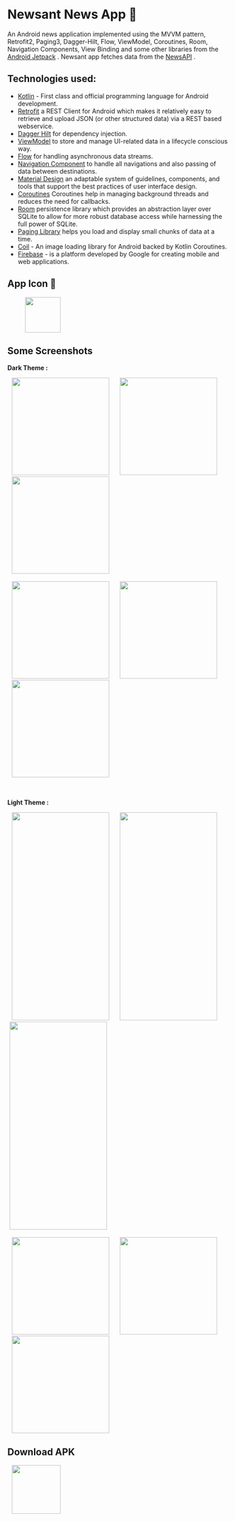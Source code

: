 # Newsant News App 📰
An Android news application implemented using the MVVM pattern, Retrofit2, Paging3, Dagger-Hilt, Flow, ViewModel, Coroutines, Room, Navigation Components, View Binding and some other libraries from the [Android Jetpack] . Newsant app fetches data from the [NewsAPI] .


## Technologies used:

* [Kotlin](https://kotlinlang.org/) - First class and official programming language for Android development.
* [Retrofit](https://square.github.io/retrofit/) a REST Client for Android which makes it relatively easy to retrieve and upload JSON (or other structured data) via a REST based webservice.
* [Dagger Hilt](https://dagger.dev/hilt/) for dependency injection.
* [ViewModel](https://developer.android.com/topic/libraries/architecture/viewmodel) to store and manage UI-related data in a lifecycle conscious way.
* [Flow](https://developer.android.com/kotlin/flow) for handling asynchronous data streams.
* [Navigation Component](https://developer.android.com/guide/navigation) to handle all navigations and also passing of data between destinations.
* [Material Design](https://m3.material.io/) an adaptable system of guidelines, components, and tools that support the best practices of user interface design.
* [Coroutines](https://kotlinlang.org/docs/reference/coroutines-overview.html) Coroutines help in managing background threads and reduces the need for callbacks.
* [Room](https://developer.android.com/topic/libraries/architecture/room) persistence library which provides an abstraction layer over SQLite to allow for more robust database access while harnessing the full power of SQLite.
* [Paging Library](https://developer.android.com/topic/libraries/architecture/paging/v3-overview) helps you load and display small chunks of data at a time.
* [Coil](https://coil-kt.github.io/coil/) - An image loading library for Android backed by Kotlin Coroutines.
* [Firebase](https://firebase.google.com/) - is a platform developed by Google for creating mobile and web applications. 

## App Icon 📱
<img src="https://github.com/mondal-souvik/git/assets/100204863/55c7cccb-0c86-4812-b552-99e374e8a882" width="80px" hspace="40">

## Some Screenshots

**Dark Theme :**

<img src="https://github.com/mondal-souvik/git/assets/100204863/6e5da5cf-087e-4ef6-acaf-bcb8753a7bb3" width="220" hspace="10">
<img src="https://github.com/mondal-souvik/git/assets/100204863/74bc929b-0984-41c0-a171-7f6699602158"  width="220" hspace="10">
<img src="https://github.com/mondal-souvik/git/assets/100204863/f53b49e7-532c-4f46-8c97-68fab59c1ba4"  width="220" hspace="10">
<br/>
<br/>
<img src="https://github.com/mondal-souvik/git/assets/100204863/241f3e5f-cc2a-4c69-b760-bc0ae994568e"  width="220" hspace="10">
<img src="https://github.com/mondal-souvik/git/assets/100204863/b24d8860-da7b-4b8f-acd8-b02c7865be42"  width="220" hspace="10">
<img src="https://github.com/mondal-souvik/git/assets/100204863/0d65a227-0fda-422e-a75b-b34d7f6d380f"  width="220" hspace="10">

<br/>
<br/>
<br/>

**Light Theme :**

<img src="https://github.com/mondal-souvik/git/assets/100204863/ec5066be-a537-4c7e-bbcd-6786c51c1334" height="470" width="220" hspace="10">
<img src="https://github.com/mondal-souvik/git/assets/100204863/ceb3790d-9af6-4451-a2de-7df0a62632b3" height="470" width="220" hspace="10">
<img src="https://github.com/mondal-souvik/git/assets/100204863/c9a60098-238c-47f8-8583-28671a4ffded" height="470" width="220" hspace="5">
<br/>
<br/>
<img src="https://github.com/mondal-souvik/git/assets/100204863/be311c0c-dd16-454b-b457-60067980ca0a" width="220" hspace="10">
<img src="https://github.com/mondal-souvik/git/assets/100204863/c036db90-4d80-4a21-adf4-b379275a3989" width="220" hspace="10">
<img src="https://github.com/mondal-souvik/git/assets/100204863/49cd24da-976f-486a-80e7-55b8202a90a9" width="220" hspace="10">

## Download APK
<img src="https://github.com/mondal-souvik/test_readme/assets/100204863/1c54a26c-1a3b-4f2d-8fbb-209943e1d6d8" width="110px" hspace="10">

[Android Jetpack]: https://developer.android.com/jetpack
[NewsAPI]: https://newsapi.org/
